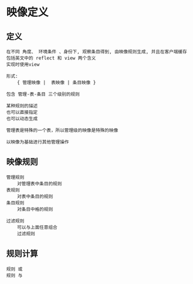 <!--
Author: 闫刚 (yes7rose@sina.com)
映像.md (c) 2020
Desc: description
Created:  2020-09-26T02:37:06.929Z
Modified: !date!
-->

# 映像定义

## 定义

    在不同 角度、 环境条件 、身份下, 观察条目得到, 由映像规则生成, 并且在客户端缓存
    包括英文中的 reflect 和 view 两个含义
    实现时使用view

    形式:    
        { 管理映像 |  表映像 | 条目映像 }
    
    包含 管理-表-条目 三个级别的规则

    某种规则的描述
    也可以直接指定
    也可以动态生成

    管理表是特殊的一个表，所以管理级的映像是特殊的映像

    以映像为基础进行其他管理操作

## 映像规则

    管理规则
        对管理表中条目的规则
    表规则
        对表中条目的规则
    条目规则
        对条目中格的规则

    过滤规则
        可以与上面任意组合
        过滤规则

## 规则计算

    规则 或
    规则 与